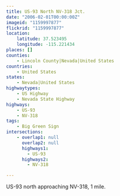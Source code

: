 ```yaml
---
title: US-93 North NV-318 Jct.
date: "2006-02-01T00:00:00Z"
imageid: "1159997877"
flickrid: "1159997877"
location:
    latitude: 37.523495
    longitude: -115.221434
places: []
counties:
    - Lincoln County|Nevada|United States
countries:
    - United States
states:
    - Nevada|United States
highwaytypes:
    - US Highway
    - Nevada State Highway
highways:
    - US-93
    - NV-318
tags:
    - Big Green Sign
intersections:
    - overlap1: null
      overlap2: null
      highways1:
        - US-93
      highways2:
        - NV-318

---
```

US-93 north approaching NV-318, 1 mile.